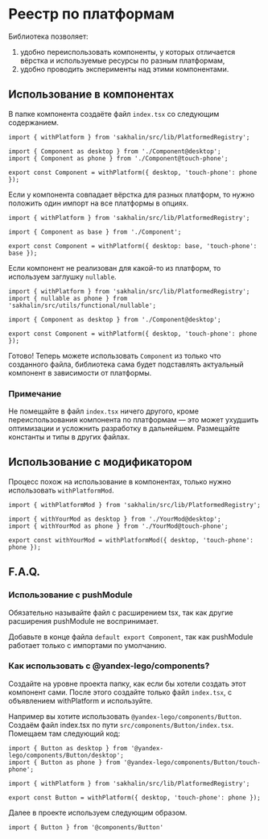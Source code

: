 # Реестр по платформам

Библиотека позволяет:
1. удобно переиспользовать компоненты, у которых отличается вёрстка и используемые ресурсы по разным платформам,
2. удобно проводить эксперименты над этими компонентами.

## Использование в компонентах

В папке компонента создаёте файл `index.tsx` со следующим содержанием.
```tsx
import { withPlatform } from 'sakhalin/src/lib/PlatformedRegistry';

import { Component as desktop } from './Component@desktop';
import { Component as phone } from './Component@touch-phone';

export const Component = withPlatform({ desktop, 'touch-phone': phone });
```

Если у компонента совпадает вёрстка для разных платформ, то нужно положить один импорт на все платформы в опциях.
```tsx
import { withPlatform } from 'sakhalin/src/lib/PlatformedRegistry';

import { Component as base } from './Component';

export const Component = withPlatform({ desktop: base, 'touch-phone': base });
```

Если компонент не реализован для какой-то из платформ, то используем заглушку `nullable`.
```tsx
import { withPlatform } from 'sakhalin/src/lib/PlatformedRegistry';
import { nullable as phone } from 'sakhalin/src/utils/functional/nullable';

import { Component as desktop } from './Component@desktop';

export const Component = withPlatform({ desktop, 'touch-phone': phone });
```


Готово!
Теперь можете использовать `Component` из только что созданного файла, библиотека сама будет подставлять актуальный компонент в зависимости от платформы.

### Примечание
Не помещайте в файл `index.tsx` ничего другого, кроме переиспользования компонента по платформам — это может ухудшить оптимизации и усложнить разработку в дальнейшем.
Размещайте константы и типы в других файлах.

## Использование с модификатором
Процесс похож на использование в компонентах, только нужно использовать `withPlatformMod`.
```tsx
import { withPlatformMod } from 'sakhalin/src/lib/PlatformedRegistry';

import { withYourMod as desktop } from './YourMod@desktop';
import { withYourMod as phone } from './YourMod@touch-phone';

export const withYourMod = withPlatformMod({ desktop, 'touch-phone': phone });
```
<!-- TODO: SAKHALIN-3285 - поддержать экспериментальные уровни
## Создание эксперимента

Для создания эксперимента необходимо создать файл с самим экспериментом.
Располагайте файл по пути `src/experiments/{expFlag}/components.entries/{Component}@{platform}.ts`, где
* `expFlag` — имя флага, под которым включается ваш эксперимент,
* `Component` — имя компонента, для которого вы проводите эксперимент,
* `platform` — платформа, для которой предназначен эксперимент.

```tsx
// Импортируем компонент из index файла — он будет ключом для создания эксперимента.
import { Component } from '@components/Component';
import { createExperiment } from 'sakhalin/src/lib/PlatformedRegistry/PlatformedRegistry';

createExperiment(Component, {
    // Для доставки статики необходимо указать файл эксперимента.
    // Всегда указывайте тут __filename - это простой способ получить путь к текущему файлу.
    filePath: __filename,

    // HOC накладывающий эксперимент.
    // Сам HOC можно вынести в другой файл для удобства.
    enhance: BaseComponent => NewComponent,

    // Возможность указать условие применение эксперимента на сервере.
    // Необязательный параметр.
    condition: (context: ISerpContext, { type, subtype }: IRegistryKey) => true;
});
```
Параметр `condition` опционален. Если его не указывать, то для применения эксперимента достаточно включения флага.
Имя флага автоматически определится из имени папки, где располагается ваш эксперимент.
`condition` принимает в себя первым параметром `context` серпа, где вы можете завязаться на дополнительные условия.
Например, на значения вашего флага или наличие другого эксперимента.
Второй параметр `{ type, subtype }` позволяет вам ограничить условие применения эксперимента по фиче.
Это позволит вам не присылать статику эксперимента, если фичи нет на странице.

После этого необходимо добавить импорт этого файла в `src/experiments/.registry/{platform}.ts`, чтобы сервер знал о вашем эксперименте
```tsx
import '../{expFlag}/components.entries/{Component}@{platform}';
```
-->
## F.A.Q.

### Использование с pushModule
Обязательно называйте файл с расширением tsx, так как другие расширения pushModule не воспринимает.

Добавьте в конце файла `default export Component`, так как pushModule работает только с импортами по умолчанию.

### Как использовать с @yandex-lego/components?
Создайте на уровне проекта папку, как если бы хотели создать этот компонент сами.
После этого создайте только файл `index.tsx`, с объявлением withPlatform и используйте.

Например вы хотите использовать `@yandex-lego/components/Button`.
Создаём файл index.tsx по пути `src/components/Button/index.tsx`.
Помещаем там следующий код:
```tsx
import { Button as desktop } from '@yandex-lego/components/Button/desktop';
import { Button as phone } from '@yandex-lego/components/Button/touch-phone';

import { withPlatform } from 'sakhalin/src/lib/PlatformedRegistry';

export const Button = withPlatform({ desktop, 'touch-phone': phone });
```

Далее в проекте используем следующим образом.
```tsx
import { Button } from '@components/Button'
```

